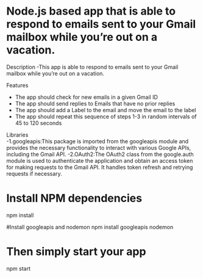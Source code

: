 # Node.js based app that is able to respond to emails sent to your Gmail mailbox while you’re out on a vacation. 

Description
-This app  is able to respond to emails sent to your Gmail mailbox while you’re out on a vacation.

 Features
- The app should check for new emails in a given Gmail ID
- The app should send replies to Emails that have no prior replies
- The app should add a Label to the email and move the email to the label
- The app should repeat this sequence of steps 1-3 in random intervals of 45 to 120 seconds

 Libraries  
-1.googleapis:This package is imported from the googleapis module and provides the necessary functionality to interact
   with various Google APIs, including the Gmail API.
-2.OAuth2:The OAuth2 class from the google.auth module is used to authenticate the application and obtain an access
   token for making requests to the Gmail API. It handles token refresh and retrying requests if necessary. 




# Install NPM dependencies
npm install

#Install googleapis and nodemon
npm install googleapis nodemon

# Then simply start your app
npm start
```


